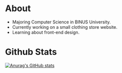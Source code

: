 # About
* Majoring Computer Science in BINUS University.
* Currently working on a small clothing store website.
* Learning about front-end design.

# Github Stats
[![Anurag's GitHub stats](https://github-readme-stats.vercel.app/api?username=aeschyluos)](https://github.com/anuraghazra/github-readme-stats)
